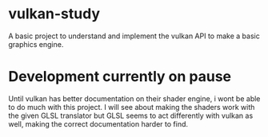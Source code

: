 # vulkan-study
A basic project to understand and implement the vulkan API to make a basic graphics engine.

# Development currently on pause
Until vulkan has better documentation on their shader engine, i wont be able to do much with this project. I will see about making the shaders work with the given GLSL translator but GLSL seems to act differently with vulkan as well, making the correct documentation harder to find.

